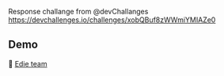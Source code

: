 Response challange from @devChallanges
https://devchallenges.io/challenges/xobQBuf8zWWmiYMIAZe0

## Demo
🔗 [Edie team](https://festive-ritchie-c88adf.netlify.app)
